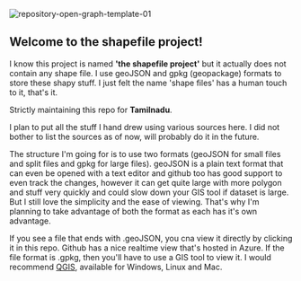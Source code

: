 ![repository-open-graph-template-01](https://github.com/karthi209/the-shapefile-project/assets/63890769/4720e71e-f8aa-4aad-b9a5-bf201958b55b)

## Welcome to the shapefile project!
I know this project is named **'the shapefile project'** but it actually does not contain any shape file. I use geoJSON and gpkg (geopackage) formats to store these shapy stuff. I just felt the name 'shape files' has a human touch to it, that's it.

Strictly maintaining this repo for **Tamilnadu**.

I plan to put all the stuff I hand drew using various sources here. I did not bother to list the sources as of now, will probably do it in the future.

The structure I'm going for is to use two formats (geoJSON for small files and split files and gpkg for large files). geoJSON is a plain text format that can even be opened with a text editor and github too has good support to even track the changes, however it can get quite large with more polygon and stuff very quickly and could slow down your GIS tool if dataset is large. But I still love the simplicity and the ease of viewing. That's why I'm planning to take advantage of both the format as each has it's own advantage.

If you see a file that ends with .geoJSON, you cna view it directly by clicking it in this repo. Github has a nice realtime view that's hosted in Azure. If the file format is .gpkg, then you'll have to use a GIS tool to view it. I would recommend [QGIS](https://qgis.org/), available for Windows, Linux and Mac.
